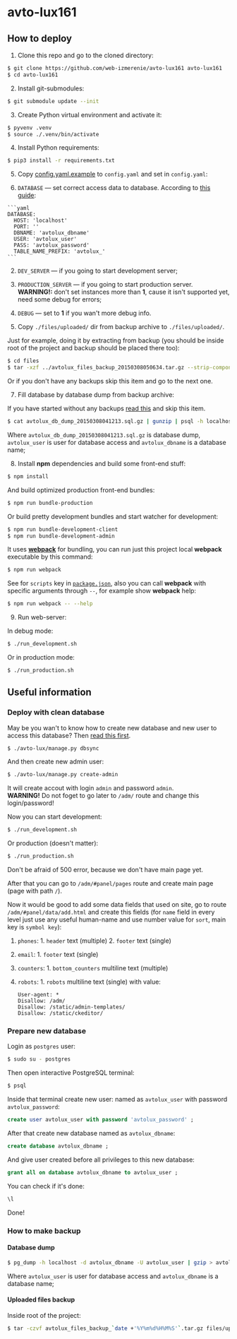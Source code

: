 # avto-lux161

## How to deploy

1. Clone this repo and go to the cloned directory:
  
  ```bash
  $ git clone https://github.com/web-izmerenie/avto-lux161 avto-lux161
  $ cd avto-lux161
  ```
2. Install git-submodules:
  
  ``` bash
  $ git submodule update --init
  ```
  
3. Create Python virtual environment and activate it:
  
  ```bash
  $ pyvenv .venv
  $ source ./.venv/bin/activate
  ```
  
4. Install Python requirements:
  
  ```bash
  $ pip3 install -r requirements.txt
  ```
  
5. Copy [config.yaml.example](./config.yaml.example) to `config.yaml` and
  set in `config.yaml`:
  
  1. `DATABASE` — set correct access data to database.
    According to [this guide](#prepare-new-database):
    
    ```yaml
    DATABASE:
      HOST: 'localhost'
      PORT: ''
      DBNAME: 'avtolux_dbname'
      USER: 'avtolux_user'
      PASS: 'avtolux_password'
      TABLE_NAME_PREFIX: 'avtolux_'
    ```
    
  2. `DEV_SERVER` — if you going to start development server;
  3. `PRODUCTION_SERVER` — if you going to start production server.<br>
    <b>WARNING!:</b> don't set instances more than <b>1</b>,
    cause it isn't supported yet, need some debug for errors;
  4. `DEBUG` — set to <b>1</b> if you wan't more debug info.
  
6. Copy `./files/uploaded/` dir from backup archive to `./files/uploaded/`.
  
  Just for example, doing it by extracting from backup
  (you should be inside root of the project and backup should be placed there too):
  
  ```bash
  $ cd files
  $ tar -xzf ../avtolux_files_backup_20150308050634.tar.gz --strip-components=1 files/uploaded/
  ```
  
  Or if you don't have any backups skip this item and go to the next one.
  
7. Fill database by database dump from backup archive:
  
  If you have started without any backups [read this](#deploy-with-clean-database)
  and skip this item.
  
  ```bash
  $ cat avtolux_db_dump_20150308041213.sql.gz | gunzip | psql -h localhost -d avtolux_dbname -U avtolux_user
  ```
  
  Where `avtolux_db_dump_20150308041213.sql.gz` is database dump,
  `avtolux_user` is user for database access
  and `avtolux_dbname` is a database name;
  
8. Install <b>npm</b> dependencies and build some front-end stuff:
  
  ```bash
  $ npm install
  ```
  
  And build optimized production front-end bundles:
  ```bash
  $ npm run bundle-production
  ```
  
  Or build pretty development bundles and start watcher for development:
  ```bash
  $ npm run bundle-development-client
  $ npm run bundle-development-admin
  ```
  
  It uses [<b>webpack</b>](//webpack.github.io/) for bundling, you can run
  just this project local <b>webpack</b> executable by this command:
  ```bash
  $ npm run webpack
  ```
  See for `scripts` key in [`package.json`](./package.json), also you can call <b>webpack</b>
  with specific arguments through `--`, for example show <b>webpack</b> help:
  ```bash
  $ npm run webpack -- --help
  ```
  
9. Run web-server:
  
  In debug mode:
  ```bash
  $ ./run_development.sh
  ```
  
  Or in production mode:
  ```bash
  $ ./run_production.sh
  ```

## Useful information

### Deploy with clean database

May be you wan't to know how to create new database and new user
to access this database? Then [read this first](#prepare-new-database).

```bash
$ ./avto-lux/manage.py dbsync
```

And then create new admin user:
```bash
$ ./avto-lux/manage.py create-admin
```
It will create accout with login `admin` and password `admin`.<br>
<b>WARNING!</b> Do not foget to go later to `/adm/` route and change this login/password!

Now you can start development:
```bash
$ ./run_development.sh
```
Or production (doesn't matter):
```bash
$ ./run_production.sh
```
Don't be afraid of 500 error, because we don't have main page yet.

After that you can go to `/adm/#panel/pages` route and create main page
(page with path `/`).

Now it would be good to add some data fields that used on site,
go to route `/adm/#panel/data/add.html` and create this fields
(for `name` field in every level just use any useful human-name
and use number value for `sort`, main key is `symbol key`):
  1. `phones`:
    1. `header` text (multiple)
    2. `footer` text (single)
  2. `email`:
    1. `footer` text (single)
  3. `counters`:
    1. `bottom_counters` multiline text (multiple)
  4. `robots`:
    1. `robots` multiline text (single) with value:

        ```robots
        User-agent: *
        Disallow: /adm/
        Disallow: /static/admin-templates/
        Disallow: /static/ckeditor/
        ```

### Prepare new database

Login as `postgres` user:
```bash
$ sudo su - postgres
```
Then open interactive PostgreSQL terminal:
```bash
$ psql
```
Inside that terminal create new user:
named as `avtolux_user` with password `avtolux_password`:
```sql
create user avtolux_user with password 'avtolux_password' ;
```
After that create new database named as `avtolux_dbname`:
```sql
create database avtolux_dbname ;
```
And give user created before all privileges to this new database:
```sql
grant all on database avtolux_dbname to avtolux_user ;
```
You can check if it's done:
```sql
\l
```
Done!

### How to make backup

#### Database dump

```bash
$ pg_dump -h localhost -d avtolux_dbname -U avtolux_user | gzip > avtolux_db_dump_`date +'%Y%m%d%H%M%S'`.sql.gz
```

Where `avtolux_user` is user for database access
and `avtolux_dbname` is a database name;

#### Uploaded files backup

Inside root of the project:

```bash
$ tar -czvf avtolux_files_backup_`date +'%Y%m%d%H%M%S'`.tar.gz files/uploaded/
```
